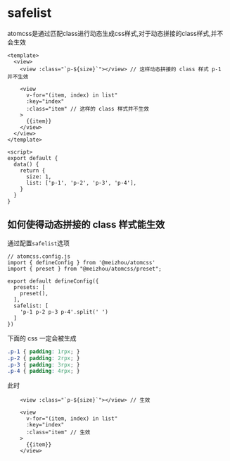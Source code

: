 # safelist 

atomcss是通过匹配class进行动态生成css样式,对于动态拼接的class样式,并不会生效

```vue
<template>
  <view>
    <view :class="`p-${size}`"></view> // 这样动态拼接的 class 样式 p-1 并不生效
    
    <view
      v-for="(item, index) in list"
      :key="index"
      :class="item" // 这样的 class 样式并不生效
    >
      {{item}}
    </view>
  </view>
</template>

<script>
export default {
  data() {
    return {
      size: 1,
      list: ['p-1', 'p-2', 'p-3', 'p-4'],
    }
  }
}
```

## 如何使得动态拼接的 class 样式能生效
通过配置`safelist`选项

```js{9-11}
// atomcss.config.js
import { defineConfig } from '@meizhou/atomcss'
import { preset } from "@meizhou/atomcss/preset";

export default defineConfig({
  presets: [
    preset(),
  ],
  safelist: [
    'p-1 p-2 p-3 p-4'.split(' ')
  ]
})
```
下面的 css 一定会被生成
```css
.p-1 { padding: 1rpx; }
.p-2 { padding: 2rpx; }
.p-3 { padding: 3rpx; }
.p-4 { padding: 4rpx; }
```

此时
```vue
    <view :class="`p-${size}`"></view> // 生效
    
    <view
      v-for="(item, index) in list"
      :key="index"
      :class="item" // 生效
    >
      {{item}}
    </view>
```